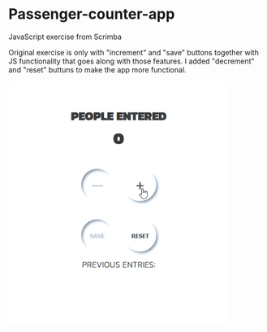 # Passenger-counter-app
JavaScript exercise from Scrimba

Original exercise is only with "increment" and "save" buttons together with JS functionality that goes along with those features. 
I added "decrement" and "reset" buttuns to make the app more functional. 

![](counter.gif)
